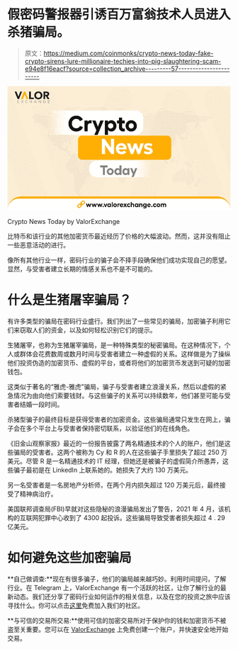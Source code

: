 # 假密码警报器引诱百万富翁技术人员进入杀猪骗局。

> 原文：<https://medium.com/coinmonks/crypto-news-today-fake-crypto-sirens-lure-millionaire-techies-into-pig-slaughtering-scam-e94e8f16eacf?source=collection_archive---------57----------------------->

![](img/a58cbca891d8b219c35e436b482f40ba.png)

Crypto News Today by ValorExchange

比特币和该行业的其他加密货币最近经历了价格的大幅波动。然而，这并没有阻止一些恶意活动的进行。

像所有其他行业一样，密码行业的骗子会不择手段确保他们成功实现自己的愿望。显然，与受害者建立长期的情感关系也不是不可能的。

# 什么是生猪屠宰骗局？

有许多类型的骗局在密码行业盛行。我们列出了一些常见的骗局，加密骗子利用它们来窃取人们的资金，以及如何轻松识别它们的提示。

生猪屠宰，也称为生猪屠宰骗局，是一种特殊类型的秘密骗局。在这种情况下，个人或群体会花费数周或数月时间与受害者建立一种虚假的关系。这样做是为了操纵他们投资伪造的加密货币、虚假的平台，或者将他们的加密货币发送到可疑的加密钱包。

这类似于著名的“雅虎-雅虎”骗局，骗子与受害者建立浪漫关系，然后以虚假的紧急情况为由向他们索要钱财。与这些骗子的关系可以持续数年，他们甚至可能与受害者结婚一段时间。

杀猪型骗子的最终目标是获得受害者的加密资金。这些骗局通常只发生在网上，骗子会在多个平台上与受害者保持密切联系，以验证他们的在线角色。

《旧金山观察家报》最近的一份报告披露了两名精通技术的个人的账户，他们是这些骗局的受害者。这两个被称为 Cy 和 R 的人在这些骗子手里损失了超过 250 万美元。尽管 R 是一名精通技术的 IT 经理，但她还是被骗子的虚假简介所愚弄，这些骗子最初是在 LinkedIn 上联系她的。她损失了大约 130 万美元。

另一名受害者是一名房地产分析师，在两个月内损失超过 120 万美元后，最终接受了精神病治疗。

美国联邦调查局(FBI)早就对这些隐秘的浪漫骗局发出了警告，2021 年 4 月，该机构的互联网犯罪中心收到了 4300 起投诉。这些骗局导致受害者损失超过 4 . 29 亿美元。

# 如何避免这些加密骗局

**自己做调查:**现在有很多骗子，他们的骗局越来越巧妙。利用时间提问，了解行业。在 Telegram 上，ValorExchange 有一个活跃的社区，让你了解行业的最新动态。我们还分享了密码行业如何运作的相关信息，以及在您的投资之旅中应该寻找什么。你可以点击[这里](https://t.me/valorexchangecommunity)免费加入我们的社区。

**与可信的交易所交易:**使用可信的加密交易所对于保护你的钱和加密货币不被盗至关重要。您可以在 [ValorExchange](https://account.valorexchange.com/) 上免费创建一个账户，并快速安全地开始交易。
